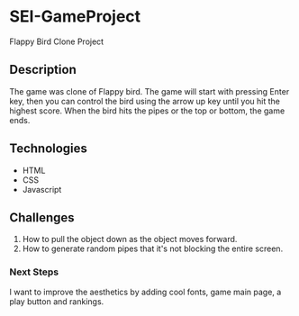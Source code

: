 # SEI-GameProject
Flappy Bird Clone Project
## Description
The game was clone of Flappy bird. The game will start with pressing Enter key, then you can control the bird using the arrow up key until you hit the highest score.
When the bird hits the pipes or the top or bottom, the game ends.

## Technologies
- HTML
- CSS
- Javascript

## Challenges
1. How to pull the object down as the object moves forward.
2. How to generate random pipes that it's not blocking the entire screen.
  
### Next Steps
I want to improve the aesthetics by adding cool fonts, game main page, a play button and rankings.
